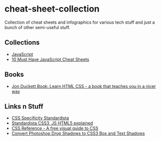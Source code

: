 # cheat-sheet-collection

Collection of cheat sheets and infographics for various tech stuff and
just a bunch of other semi-useful stuff.

## Collections

* [JavaScript](http://www.cheat-sheets.org/sites/javascript.su/)
* [10 Must Have JavaScript Cheat Sheets](https://www.sitepoint.com/10-javascript-cheat-sheets/)

## Books

* [Jon Duckett Book: Learn HTML  CSS - a book that teaches you in a nicer way](http://www.htmlandcssbook.com/)

## Links n Stuff

* [CSS Specificity  Standardista](http://www.standardista.com/css3/css-specificity/)
* [Standardista  CSS3, JS  HTML5 explained](http://www.standardista.com/)
* [CSS Reference - A free visual guide to CSS](http://cssreference.io/)
* [Convert Photoshop Drop Shadows to CSS3 Box and Text Shadows](http://melanieceraso.com/psd-to-css3/)
